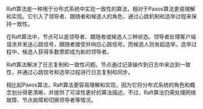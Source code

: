 Raft算法是一种用于分布式系统中实现一致性的算法，相对于Paxos算法更易理解和实现。它引入了领导者、跟随者和候选人的角色，通过心跳机制和选举过程来保持一致性。

在Raft算法中，节点可以是领导者、跟随者或候选人三种状态。领导者处理客户端请求并发送心跳信号，跟随者接受并响应心跳信号，而候选人则发起选举。选举过程中，候选人获得多数票即成为新的领导者。

Raft算法解决了日志复制和一致性问题。节点通过记录操作到日志中来达到一致性，并通过心跳信号和选举过程进行日志复制和同步。

相比起Paxos算法，Raft算法更容易理解和实现，因为它将分布式系统的角色和概念划分得更清晰，并提供了可读性更好的算法描述。不过，Raft算法仍需处理网络故障、节点故障和切换领导者等情况。
